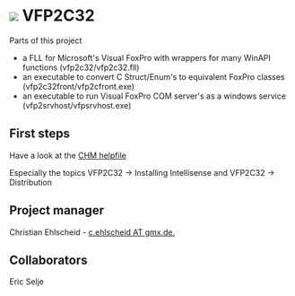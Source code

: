 # <a href="https://vfpx.github.io"><img src="https://vfpx.github.io/images/vfpxbanner.gif"></img></a> VFP2C32

Parts of this project
* a FLL for Microsoft's Visual FoxPro with wrappers for many WinAPI functions (vfp2c32/vfp2c32.fll)
* an executable to convert C Struct/Enum's to equivalent FoxPro classes (vfp2c32front/vfp2cfront.exe)
* an executable to run Visual FoxPro COM server's as a windows service (vfp2srvhost/vfpsrvhost.exe)

## First steps
Have a look at the [CHM helpfile](/vfp2c32help/chm/vfp2c32.chm?raw=true)

Especially the topics VFP2C32 -> Installing Intellisense and VFP2C32 -> Distribution

## Project manager
Christian Ehlscheid - [c.ehlscheid AT gmx.de.](mailto:c.ehlscheid@gmx.de)

## Collaborators
Eric Selje
